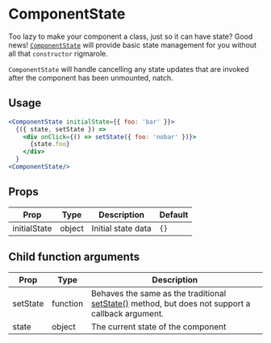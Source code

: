 # ComponentState

Too lazy to make your component a class, just so it can have state? Good news! [`ComponentState`](/src/components/ComponentState/index.js) will provide basic state management for you without all that `constructor` rigmarole.

`ComponentState` will handle cancelling any state updates that are invoked after the component has been unmounted, natch.

## Usage

```jsx
<ComponentState initialState={{ foo: 'bar' }}>
  {({ state, setState }) =>
    <div onClick={() => setState({ foo: 'nobar' })}>
      {state.foo}
    </div>
  }
<ComponentState/>
```

## Props

Prop|Type|Description|Default
---|---|---|---
initialState|object|Initial state data|`{}`

## Child function arguments

Prop|Type|Description
---|---|---
setState|function|Behaves the same as the traditional [setState()](https://reactjs.org/docs/react-component.html#setstate) method, but does not support a callback argument.
state|object|The current state of the component
